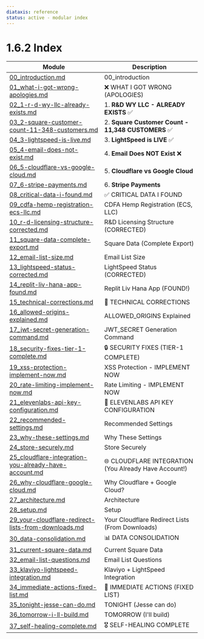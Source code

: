 ```yaml
---
diataxis: reference
status: active - modular index
---
```


# 1.6.2 Index

| Module | Description |
|--------|-------------|
| [00_introduction.md](00_introduction.md) | 00_introduction |
| [01_what-i-got-wrong-apologies.md](01_what-i-got-wrong-apologies.md) | ❌ WHAT I GOT WRONG (APOLOGIES) |
| [02_1-r-d-wy-llc-already-exists.md](02_1-r-d-wy-llc-already-exists.md) | 1. **R&D WY LLC - ALREADY EXISTS** ✅ |
| [03_2-square-customer-count-11-348-customers.md](03_2-square-customer-count-11-348-customers.md) | 2. **Square Customer Count - 11,348 CUSTOMERS** ✅ |
| [04_3-lightspeed-is-live.md](04_3-lightspeed-is-live.md) | 3. **LightSpeed is LIVE** ✅ |
| [05_4-email-does-not-exist.md](05_4-email-does-not-exist.md) | 4. **Email Does NOT Exist** ❌ |
| [06_5-cloudflare-vs-google-cloud.md](06_5-cloudflare-vs-google-cloud.md) | 5. **Cloudflare vs Google Cloud** |
| [07_6-stripe-payments.md](07_6-stripe-payments.md) | 6. **Stripe Payments** |
| [08_critical-data-i-found.md](08_critical-data-i-found.md) | ✅ CRITICAL DATA I FOUND |
| [09_cdfa-hemp-registration-ecs-llc.md](09_cdfa-hemp-registration-ecs-llc.md) | CDFA Hemp Registration (ECS, LLC) |
| [10_r-d-licensing-structure-corrected.md](10_r-d-licensing-structure-corrected.md) | R&D Licensing Structure (CORRECTED) |
| [11_square-data-complete-export.md](11_square-data-complete-export.md) | Square Data (Complete Export) |
| [12_email-list-size.md](12_email-list-size.md) | Email List Size |
| [13_lightspeed-status-corrected.md](13_lightspeed-status-corrected.md) | LightSpeed Status (CORRECTED) |
| [14_replit-liv-hana-app-found.md](14_replit-liv-hana-app-found.md) | Replit Liv Hana App (FOUND!) |
| [15_technical-corrections.md](15_technical-corrections.md) | 🔧 TECHNICAL CORRECTIONS |
| [16_allowed-origins-explained.md](16_allowed-origins-explained.md) | ALLOWED_ORIGINS Explained |
| [17_jwt-secret-generation-command.md](17_jwt-secret-generation-command.md) | JWT_SECRET Generation Command |
| [18_security-fixes-tier-1-complete.md](18_security-fixes-tier-1-complete.md) | 🔒 SECURITY FIXES (TIER-1 COMPLETE) |
| [19_xss-protection-implement-now.md](19_xss-protection-implement-now.md) | XSS Protection - IMPLEMENT NOW |
| [20_rate-limiting-implement-now.md](20_rate-limiting-implement-now.md) | Rate Limiting - IMPLEMENT NOW |
| [21_elevenlabs-api-key-configuration.md](21_elevenlabs-api-key-configuration.md) | 🎯 ELEVENLABS API KEY CONFIGURATION |
| [22_recommended-settings.md](22_recommended-settings.md) | Recommended Settings |
| [23_why-these-settings.md](23_why-these-settings.md) | Why These Settings |
| [24_store-securely.md](24_store-securely.md) | Store Securely |
| [25_cloudflare-integration-you-already-have-account.md](25_cloudflare-integration-you-already-have-account.md) | 🌐 CLOUDFLARE INTEGRATION (You Already Have Account!) |
| [26_why-cloudflare-google-cloud.md](26_why-cloudflare-google-cloud.md) | Why Cloudflare + Google Cloud? |
| [27_architecture.md](27_architecture.md) | Architecture |
| [28_setup.md](28_setup.md) | Setup |
| [29_your-cloudflare-redirect-lists-from-downloads.md](29_your-cloudflare-redirect-lists-from-downloads.md) | Your Cloudflare Redirect Lists (From Downloads) |
| [30_data-consolidation.md](30_data-consolidation.md) | 📊 DATA CONSOLIDATION |
| [31_current-square-data.md](31_current-square-data.md) | Current Square Data |
| [32_email-list-questions.md](32_email-list-questions.md) | Email List Questions |
| [33_klaviyo-lightspeed-integration.md](33_klaviyo-lightspeed-integration.md) | Klaviyo + LightSpeed Integration |
| [34_immediate-actions-fixed-list.md](34_immediate-actions-fixed-list.md) | 🚀 IMMEDIATE ACTIONS (FIXED LIST) |
| [35_tonight-jesse-can-do.md](35_tonight-jesse-can-do.md) | TONIGHT (Jesse can do) |
| [36_tomorrow-i-ll-build.md](36_tomorrow-i-ll-build.md) | TOMORROW (I'll build) |
| [37_self-healing-complete.md](37_self-healing-complete.md) | 🎖️ SELF-HEALING COMPLETE |
